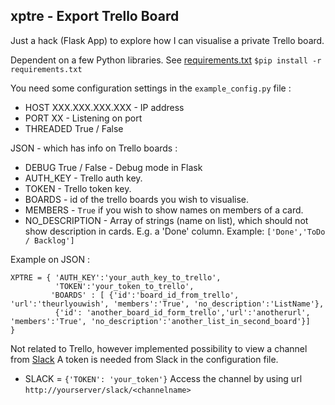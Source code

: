 ## xptre - Export Trello Board

Just a hack (Flask App) to explore how I can visualise a private Trello board.

Dependent on a few Python libraries. See [requirements.txt](https://github.com/abjectio/xptre/blob/master/requirements.txt) 
`$pip install -r requirements.txt`

You need some configuration settings in the `example_config.py` file :
- HOST XXX.XXX.XXX.XXX - IP address
- PORT XX - Listening on port
- THREADED True / False

JSON - which has info on Trello boards :
- DEBUG True / False - Debug mode in Flask
- AUTH_KEY - Trello auth key.
- TOKEN - Trello token key.
- BOARDS - id of the trello boards you wish to visualise.
- MEMBERS - `True` if you wish to show names on members of a card.
- NO_DESCRIPTION - Array of strings (name on list), which should not show description in cards. E.g. a 'Done' column. Example: `['Done','ToDo / Backlog']`

Example on JSON :
```
XPTRE = { 'AUTH_KEY':'your_auth_key_to_trello',
          'TOKEN':'your_token_to_trello',
         'BOARDS' : [ {'id':'board_id_from_trello', 'url':'theurlyouwish', 'members':'True', 'no_description':'ListName'},
          {'id': 'another_board_id_form_trello','url':'anotherurl', 'members':'True', 'no_description':'another_list_in_second_board'}]
}
```

Not related to Trello, however implemented possibility to view a channel from [Slack](https://www.slack.com)
A token is needed from Slack in the configuration file. 
- SLACK = ``` {'TOKEN': 'your_token'} ```
Access the channel by using url ``` http://yourserver/slack/<channelname> ```